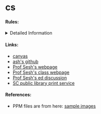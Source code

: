# cs 

#### Rules:

<details>
  <summary>Detailed Information</summary>
  <pre>
    - Language of code : C/C++ + Python
    - Format of Images used:
        - PPM
    - Question with hard answers:
        - 1D or 2D array for image representation
        - Array of Structures or Structure of Arrays 
        - I choose Structure of 2d Arrays for now.
    - Function naming:
        - Class names: First letter capital
        - functoins, var names etc: camel case
        - private members: m_CamelCaseName
        - pCamelCaseName
        - mCamelCaseName
    -  Conventions: https://google.github.io/styleguide/cppguide.html
    - Use native api for rendering purposes!
        - Use metal and its associated system.
  </pre>
</details>

#### Links:
- <a href="https://canvas.ucsc.edu" style="color: inherit; text-decoration: underline;">canvas</a>
-  <a href="https://github.com/ashwanirathee" style="color: inherit; text-decoration: underline;">ash's github</a>
- <a href="https://users.soe.ucsc.edu/~sesh/" style="color: inherit; text-decoration: underline;">Prof Sesh's webpage</a>
- <a href="https://users.soe.ucsc.edu/~sesh/Teaching/2025/CSE201/index.html" style="color: inherit; text-decoration: underline;">Prof Sesh's class webpage</a>
- <a href="https://edstem.org/us/courses/71554/discussion/6078915" style="color: inherit; text-decoration: underline;">Prof Sesh's ed discussion</a>
- <a href="https://www.santacruzpl.org/services/wireless-printing/" style="color: inherit; text-decoration: underline;">SC public library print service</a>

#### References:
- PPM files are from here: <a href="https://www.cs.cornell.edu/courses/cs664/2003fa/images/" style="color: inherit; text-decoration: underline;">sample images</a>